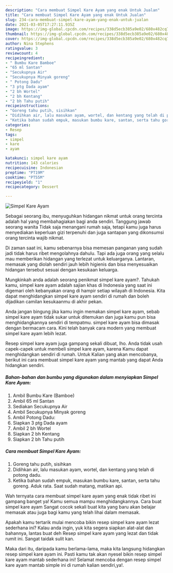 ```yaml
---
description: "Cara membuat Simpel Kare Ayam yang enak Untuk Jualan"
title: "Cara membuat Simpel Kare Ayam yang enak Untuk Jualan"
slug: 234-cara-membuat-simpel-kare-ayam-yang-enak-untuk-jualan
date: 2021-03-05T17:27:11.935Z
image: https://img-global.cpcdn.com/recipes/338d5ecb385a9e02/680x482cq70/simpel-kare-ayam-foto-resep-utama.jpg
thumbnail: https://img-global.cpcdn.com/recipes/338d5ecb385a9e02/680x482cq70/simpel-kare-ayam-foto-resep-utama.jpg
cover: https://img-global.cpcdn.com/recipes/338d5ecb385a9e02/680x482cq70/simpel-kare-ayam-foto-resep-utama.jpg
author: Nina Stephens
ratingvalue: 3
reviewcount: 4
recipeingredient:
- " Bumbu Kare Bamboe"
- "65 ml Santan"
- "Secukupnya Air"
- "Secukupnya Minyak goreng"
- " Potong Dadu"
- "3 ptg Dada ayam"
- "2 bh Wortel"
- "2 bh Kentang"
- "2 bh Tahu putih"
recipeinstructions:
- "Goreng tahu putih, sisihkan"
- "Didihkan air, lalu masukan ayam, wortel, dan kentang yang telah di potong dadu."
- "Ketika bahan sudah empuk, masukan bumbu kare, santan, serta tahu goreng. Aduk rata. Saat sudah matang, matikan api."
categories:
- Resep
tags:
- simpel
- kare
- ayam

katakunci: simpel kare ayam 
nutrition: 143 calories
recipecuisine: Indonesian
preptime: "PT19M"
cooktime: "PT55M"
recipeyield: "1"
recipecategory: Dessert

---
```



![Simpel Kare Ayam](https://img-global.cpcdn.com/recipes/338d5ecb385a9e02/680x482cq70/simpel-kare-ayam-foto-resep-utama.jpg)

Sebagai seorang ibu, menyuguhkan hidangan nikmat untuk orang tercinta adalah hal yang membahagiakan bagi anda sendiri. Tanggung jawab seorang  wanita Tidak saja menangani rumah saja, tetapi kamu juga harus menyediakan keperluan gizi terpenuhi dan juga santapan yang dikonsumsi orang tercinta wajib nikmat.

Di zaman  saat ini, kamu sebenarnya bisa memesan panganan yang sudah jadi tidak harus ribet mengolahnya dahulu. Tapi ada juga orang yang selalu mau memberikan hidangan yang terlezat untuk keluarganya. Lantaran, memasak yang diolah sendiri jauh lebih higienis dan bisa menyesuaikan hidangan tersebut sesuai dengan kesukaan keluarga. 



Mungkinkah anda adalah seorang penikmat simpel kare ayam?. Tahukah kamu, simpel kare ayam adalah sajian khas di Indonesia yang saat ini digemari oleh kebanyakan orang di hampir setiap wilayah di Indonesia. Kita dapat menghidangkan simpel kare ayam sendiri di rumah dan boleh dijadikan camilan kesukaanmu di akhir pekan.

Anda jangan bingung jika kamu ingin memakan simpel kare ayam, sebab simpel kare ayam tidak sukar untuk ditemukan dan juga kamu pun bisa menghidangkannya sendiri di tempatmu. simpel kare ayam bisa dimasak dengan bermacam cara. Kini telah banyak cara modern yang membuat simpel kare ayam lebih lezat.

Resep simpel kare ayam juga gampang sekali dibuat, lho. Anda tidak usah capek-capek untuk membeli simpel kare ayam, karena Kamu dapat menghidangkan sendiri di rumah. Untuk Kalian yang akan mencobanya, berikut ini cara membuat simpel kare ayam yang mantab yang dapat Anda hidangkan sendiri.

<!--inarticleads1-->

##### Bahan-bahan dan bumbu yang digunakan dalam menyiapkan Simpel Kare Ayam:

1. Ambil  Bumbu Kare (Bamboe)
1. Ambil 65 ml Santan
1. Sediakan Secukupnya Air
1. Ambil Secukupnya Minyak goreng
1. Ambil  Potong Dadu:
1. Siapkan 3 ptg Dada ayam
1. Ambil 2 bh Wortel
1. Siapkan 2 bh Kentang
1. Siapkan 2 bh Tahu putih




<!--inarticleads2-->

##### Cara membuat Simpel Kare Ayam:

1. Goreng tahu putih, sisihkan
1. Didihkan air, lalu masukan ayam, wortel, dan kentang yang telah di potong dadu.
1. Ketika bahan sudah empuk, masukan bumbu kare, santan, serta tahu goreng. Aduk rata. Saat sudah matang, matikan api.




Wah ternyata cara membuat simpel kare ayam yang enak tidak ribet ini gampang banget ya! Kamu semua mampu menghidangkannya. Cara buat simpel kare ayam Sangat cocok sekali buat kita yang baru akan belajar memasak atau juga bagi kamu yang telah lihai dalam memasak.

Apakah kamu tertarik mulai mencoba bikin resep simpel kare ayam lezat sederhana ini? Kalau anda ingin, yuk kita segera siapkan alat-alat dan bahannya, lantas buat deh Resep simpel kare ayam yang lezat dan tidak rumit ini. Sangat taidak sulit kan. 

Maka dari itu, daripada kamu berlama-lama, maka kita langsung hidangkan resep simpel kare ayam ini. Pasti kamu tak akan nyesel bikin resep simpel kare ayam mantab sederhana ini! Selamat mencoba dengan resep simpel kare ayam mantab simple ini di rumah kalian sendiri,ya!.

